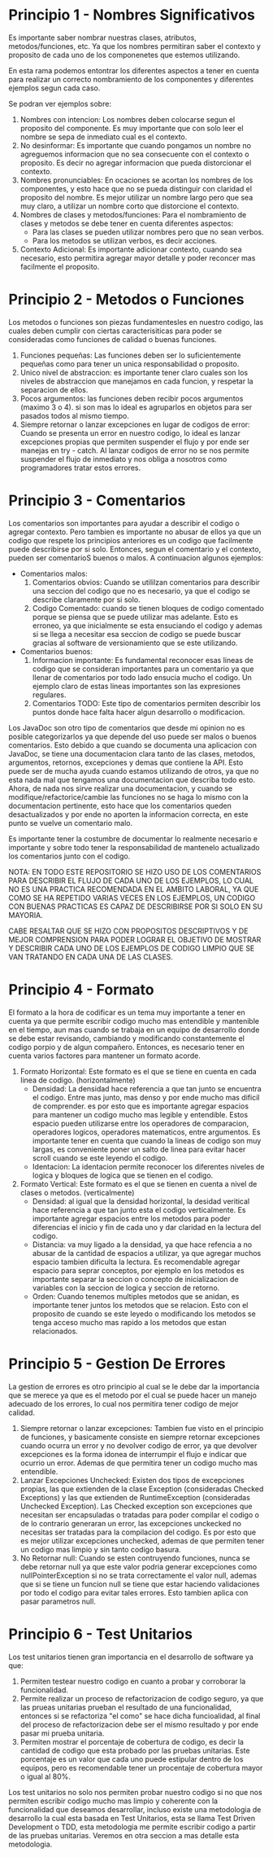 # Principio 1 - Nombres Significativos

Es importante saber nombrar nuestras clases, atributos, metodos/funciones, etc. Ya que los nombres permitiran saber el contexto y proposito de cada uno de los componenetes que estemos utilizando.

En esta rama podemos entontrar los diferentes aspectos a tener en cuenta para realizar un correcto nombramiento de los componentes y diferentes ejemplos segun cada caso.

Se podran ver ejemplos sobre:

1. Nombres con intencion: Los nombres deben colocarse segun el proposito del componente. Es muy importante que con solo leer el nombre se sepa de inmediato cual es el contexto.
2. No desinformar: Es importante que cuando pongamos un nombre no agreguemos informacion que no sea consecuente con el contexto o proposito. Es decir no agregar informacion que pueda distorcionar el contexto.
3. Nombres pronunciables: En ocaciones se acortan los nombres de los componentes, y esto hace que no se pueda distinguir con claridad el proposito del nombre. Es mejor utilizar un nombre largo pero que sea muy claro, a utilizar un nombre corto que distorcione el contexto.
4. Nombres de clases y metodos/funciones: Para el nombramiento de clases y metodos se debe tener en cuenta diferentes aspectos:
   - Para las clases se pueden utilizar nombres pero que no sean verbos.
   - Para los metodos se utilizan verbos, es decir acciones.
5. Contexto Adicional: Es importante adicionar contexto, cuando sea necesario, esto permitira agregar mayor detalle y poder reconcer mas facilmente el proposito.


# Principio 2 - Metodos o Funciones

Los metodos o funciones son piezas fundamentesles en nuestro codigo, las cuales deben cumplir con ciertas caracterisiticas para poder se consideradas como funciones de calidad o buenas funciones.

1. Funciones pequeñas: Las funciones deben ser lo suficientemente pequeñas como para tener un unica responsabilidad o proposito.
2. Unico nivel de abstraccion: es importante tener claro cuales son los niveles de abstraccion que manejamos en cada funcion, y respetar la separacion de ellos.
3. Pocos argumentos: las funciones deben recibir pocos argumentos (maximo 3 o 4). si son mas lo ideal es agruparlos en objetos para ser pasados todos al mismo tiempo.
4. Siempre retornar o lanzar excepciones en lugar de codigos de error: Cuando se presenta un error en nuestro codigo, lo ideal es lanzar excepciones propias que permiten suspender el flujo y por ende ser manejas en try - catch. Al lanzar codigos de error no se nos permite suspender el flujo de inmediato y nos obliga a nosotros como programadores tratar estos errores.


# Principio 3 - Comentarios

Los comentarios son importantes para ayudar a describir el codigo o agregar contexto. Pero tambien es importante no abusar de ellos ya que un codigo que respete los principios anteriores es un codigo que facilmente puede describirse por si solo. Entonces, segun el comentario y el contexto, pueden ser comentarioS buenos o malos. A continuacion algunos ejemplos:

- Comentarios malos:
   1. Comentarios obvios: Cuando se utililzan comentarios para describir una seccion del codigo que no es necesario, ya que el codigo se describe claramente por si solo.
   2. Codigo Comentado: cuando se tienen bloques de codigo comentado porque se piensa que se puede utilizar mas adelante. Esto es erroneo, ya que inicialmente se esta ensuciando el codigo y ademas si se llega a necesitar esa seccion de codigo se puede buscar gracias al software de versionamiento que se este utilizando.
- Comentarios buenos:
   1. Informacion importante: Es fundamental reconocer esas lineas de codigo que se consideran importantes para un comentario ya que llenar de comentarios por todo lado ensucia mucho el codigo. Un ejemplo claro de estas lineas importantes son las expresiones regulares.
   2. Comentarios TODO: Este tipo de comentarios permiten describir los puntos donde hace falta hacer algun desarrollo o modificacion.

Los JavaDoc son otro tipo de comentarios que desde mi opinion no es posible categorizarlos ya que depende del uso puede ser malos o buenos comentarios. Esto debido a que cuando se documenta una aplicacion con JavaDoc, se tiene una documentacion clara tanto de las clases, metodos, argumentos, retornos, excepciones y demas que contiene la API. Esto puede ser de mucha ayuda cuando estamos utilizando de otros, ya que no esta nada mal que tengamos una documentacion que describa todo esto. Ahora, de nada nos sirve realizar una documentacion, y cuando se modifique/refactorice/cambie las funciones no se haga lo mismo con la documentacion pertinente, esto hace que los comentarios queden desactualizados y por ende no aporten la informacion correcta, en este punto se vuelve un comentario malo.

Es importante tener la costumbre de documentar lo realmente necesario e importante y sobre todo tener la responsabilidad de mantenelo actualizado los comentarios junto con el codigo.

NOTA: EN TODO ESTE REPOSITORIO SE HIZO USO DE LOS COMENTARIOS PARA DESCRIBIR EL FLUJO DE CADA UNO DE LOS EJEMPLOS, LO CUAL NO ES UNA PRACTICA RECOMENDADA EN EL AMBITO LABORAL, YA QUE COMO SE HA REPETIDO VARIAS VECES EN LOS EJEMPLOS, UN CODIGO CON BUENAS PRACTICAS ES CAPAZ DE DESCRIBIRSE POR SI SOLO EN SU MAYORIA.

CABE RESALTAR QUE SE HIZO CON PROPOSITOS DESCRIPTIVOS Y DE MEJOR COMPRENSION PARA PODER LOGRAR EL OBJETIVO DE MOSTRAR Y DESCRIBIR CADA UNO DE LOS EJEMPLOS DE CODIGO LIMPIO QUE SE VAN TRATANDO EN CADA UNA DE LAS CLASES.


# Principio 4 - Formato

El formato a la hora de codificar es un tema muy importante a tener en cuenta ya que permite escribir codigo mucho mas entendible y mantenible en el tiempo, aun mas cuando se trabaja en un equipo de desarrollo donde se debe estar revisando, cambiando y modificando constantemente el codigo porpio y de algun compañero. Entonces, es necesario tener en cuenta varios factores para mantener un formato acorde.

1. Formato Horizontal: Este formato es el que se tiene en cuenta en cada linea de codigo. (horizontalmente)
   - Densidad: La densidad hace referencia a que tan junto se encuentra el codigo. Entre mas junto, mas denso y por ende mucho mas dificil de comprender. es por esto que es importante agregar espacios para mantener un codigo mucho mas legible y entendible. Estos espacio pueden utilizarse entre los operadores de comparacion, operadores logicos, operadores matematicos, entre argumentos.
   Es importante tener en cuenta que cuando la lineas de codigo son muy largas, es conveniente poner un salto de linea para evitar hacer scroll cuando se este leyendo el codigo.
   - Identacion: La identacion permite reconocer los diferentes niveles de logica y bloques de logica que se tienen en el codigo.
2. Formato Vertical: Este formato es el que se tienen en cuenta a nivel de clases o metodos. (verticalmente)
   - Densidad: al igual que la densidad horizontal, la desidad veritical hace referencia a que tan junto esta el codigo verticalmente. Es importante agregar espacios entre los metodos para poder diferencias el inicio y fin de cada uno y dar claridad en la lectura del codigo.
   - Distancia: va muy ligado a la densidad, ya que hace refencia a no abusar de la cantidad de espacios a utilizar, ya que agregar muchos espacio tambien dificulta la lectura. Es recomendable agregar espacio para seprar conceptos, por ejemplo en los metodos es importante separar la seccion o concepto de inicializacion de variables con la seccion de logica y seccion de retorno.
   - Orden: Cuando tenemos multiples metodos que se anidan, es importante tener juntos los metodos que se relacion. Esto con el proposito de cuando se este leyedo  o modificando los metodos se tenga acceso mucho mas rapido a los metodos que estan relacionados.

# Principio 5 - Gestion De Errores

La gestion de errores es otro principio al cual se le debe dar la importancia que se merece ya que es el metodo por el cual se puede hacer un manejo adecuado de los errores, lo cual nos permitira tener codigo de mejor calidad.
1. Siempre retornar o lanzar excepciones: Tambien fue visto en el principio de funciones, y basicamente consiste en siempre retornar excepciones cuando ocurra un error y no devolver codigo de error, ya que devolver excepciones es la forma idonea de interrumpir el flujo e indicar que ocurrio un error. Ademas de que permitira tener un codigo mucho mas entendible.
2. Lanzar Excepciones Unchecked: Existen dos tipos de excepciones propias, las que extienden de la clase Exception (consideradas Checked Exceptions) y las que extienden de RuntimeException (consideradas Unchecked Exception). Las Checked exception son excepciones que necesitan ser encapsuladas o tratadas para poder compilar el codigo o de lo contrario generaran un error, las excepciones unckecked no necesitas ser tratadas para la compilacion del codigo. Es por esto que es mejor utilizar excepciones unchecked, ademas de que permiten tener un codigo mas limpio y sin tanto codigo basura.
3. No Retornar null: Cuando se esten contruyendo funciones, nunca se debe retornar null ya que este valor podria generar excepciones como nullPointerException si no se trata correctamente el valor null, ademas que si se tiene un funcion null se tiene que estar haciendo validaciones por todo el codigo para evitar tales errores. Esto tambien aplica con pasar parametros null.

# Principio 6 - Test Unitarios

Los test unitarios tienen gran importancia en el desarrollo de software ya que:
1. Permiten testear nuestro codigo en cuanto a probar y corroborar la funcionalidad.
2. Permite realizar un proceso de refactorizacion de codigo seguro, ya que las prueas unitarias prueban el resultado de una funcionalidad, entonces si se refactoriza "el como" se hace dicha funcioalidad, al final del proceso de refactorizacion debe ser el mismo resultado y por ende pasar mi prueba unitaria.
3. Permiten mostrar el porcentaje de cobertura de codigo, es decir la cantidad de codigo que esta probado por las pruebas unitarias. Este porcentaje es un valor que cada uno puede estipular dentro de los equipos, pero es recomendable tener un procentaje de cobertura mayor o igual al 80%.

Los test unitarios no solo nos permiten probar nuestro codigo si no que nos permiten escribir codigo mucho mas limpio y coherente con la funcionalidad que deseamos desarrollar, incluso existe una metodologia de desarrollo la cual esta basada en Test Unitarios, esta se llama Test Driven Development o TDD, esta metodologia me permite escribir codigo a partir de las pruebas unitarias. Veremos en otra seccion a mas detalle esta metodologia.
